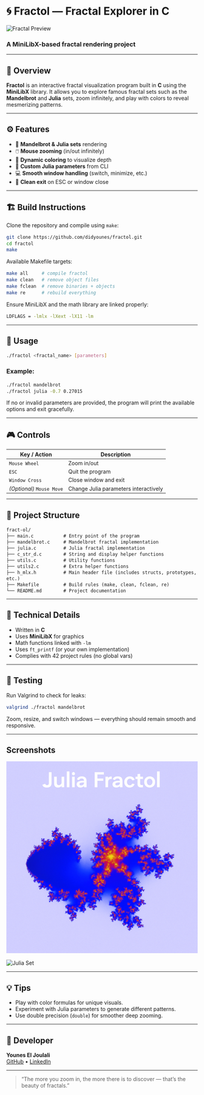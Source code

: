 # 🌀 Fractol — Fractal Explorer in C

![Fractal Preview](https://upload.wikimedia.org/wikipedia/commons/2/21/Mandel_zoom_00_mandelbrot_set.jpg)

### A MiniLibX-based fractal rendering project

---

## 📖 Overview

**Fractol** is an interactive fractal visualization program built in **C** using the **MiniLibX** library. It allows you to explore famous fractal sets such as the **Mandelbrot** and **Julia** sets, zoom infinitely, and play with colors to reveal mesmerizing patterns.

---

## ⚙️ Features

* 🧠 **Mandelbrot & Julia sets** rendering
* 🖱️ **Mouse zooming** (in/out infinitely)
* 🎨 **Dynamic coloring** to visualize depth
* 🔢 **Custom Julia parameters** from CLI
* 💻 **Smooth window handling** (switch, minimize, etc.)
* 🧹 **Clean exit** on ESC or window close

---

## 🏗️ Build Instructions

Clone the repository and compile using `make`:

```bash
git clone https://github.com/didyounes/fractol.git
cd fractol
make
```

Available Makefile targets:

```bash
make all     # compile fractol
make clean   # remove object files
make fclean  # remove binaries + objects
make re      # rebuild everything
```

Ensure MiniLibX and the math library are linked properly:

```bash
LDFLAGS = -lmlx -lXext -lX11 -lm
```

---

## 🧮 Usage

```bash
./fractol <fractal_name> [parameters]
```

### Example:

```bash
./fractol mandelbrot
./fractol julia -0.7 0.27015
```

If no or invalid parameters are provided, the program will print the available options and exit gracefully.

---

## 🎮 Controls

| Key / Action              | Description                           |
| ------------------------- | ------------------------------------- |
| `Mouse Wheel`             | Zoom in/out                           |
| `ESC`                     | Quit the program                      |
| `Window Cross`            | Close window and exit                 |
| *(Optional)* `Mouse Move` | Change Julia parameters interactively |

---

## 🧱 Project Structure

```
fract-ol/
├── main.c           # Entry point of the program
├── mandelbrot.c     # Mandelbrot fractal implementation
├── julia.c          # Julia fractal implementation
├── c_str_d.c        # String and display helper functions
├── utils.c          # Utility functions
├── utils2.c         # Extra helper functions
├── h_mlx.h          # Main header file (includes structs, prototypes, etc.)
├── Makefile         # Build rules (make, clean, fclean, re)
└── README.md        # Project documentation

```
---

## 🧩 Technical Details

* Written in **C**
* Uses **MiniLibX** for graphics
* Math functions linked with `-lm`
* Uses `ft_printf` (or your own implementation)
* Complies with 42 project rules (no global vars)

---

## 🧪 Testing

Run Valgrind to check for leaks:

```bash
valgrind ./fractol mandelbrot
```

Zoom, resize, and switch windows — everything should remain smooth and responsive.

---

##  Screenshots
![Julia Fractol](./julia_fractol.png)



![Julia Set](https://upload.wikimedia.org/wikipedia/commons/2/25/Julia_set_%28highres_01%29.png)

---

## 💡 Tips

* Play with color formulas for unique visuals.
* Experiment with Julia parameters to generate different patterns.
* Use double precision (`double`) for smoother deep zooming.

---


## 🚀 Developer
**Younes El Joulali**  
[GitHub](https://github.com/didyounes) • [LinkedIn](https://www.linkedin.com/in/younes-el-joulali-7332a732a)

---

> “The more you zoom in, the more there is to discover — that’s the beauty of fractals.”

